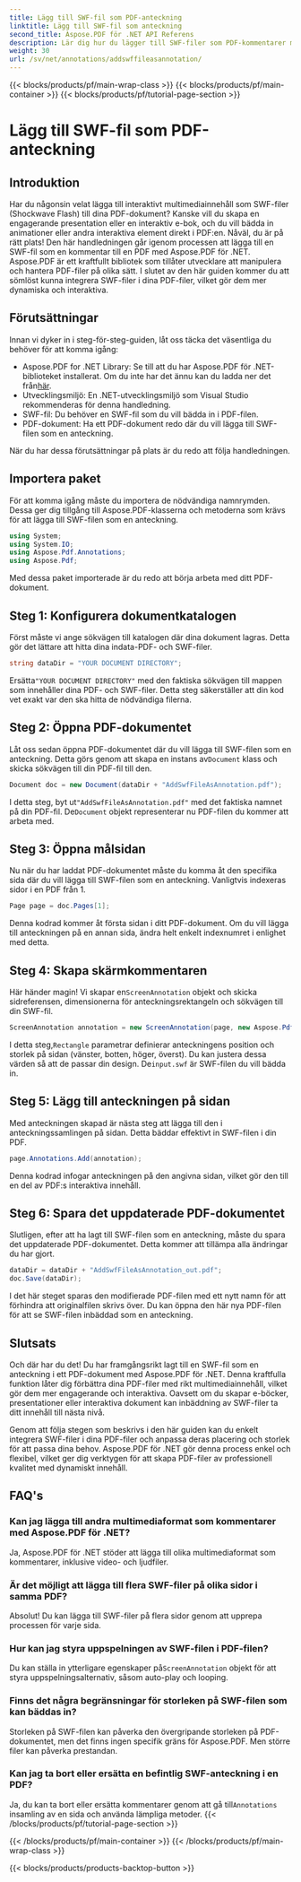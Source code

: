 ```yaml
---
title: Lägg till SWF-fil som PDF-anteckning
linktitle: Lägg till SWF-fil som anteckning
second_title: Aspose.PDF för .NET API Referens
description: Lär dig hur du lägger till SWF-filer som PDF-kommentarer med Aspose.PDF för .NET. Förbättra dina PDF-filer med interaktivt multimediainnehåll genom denna detaljerade handledning.
weight: 30
url: /sv/net/annotations/addswffileasannotation/
---
```


{{< blocks/products/pf/main-wrap-class >}}
{{< blocks/products/pf/main-container >}}
{{< blocks/products/pf/tutorial-page-section >}}

# Lägg till SWF-fil som PDF-anteckning

## Introduktion

Har du någonsin velat lägga till interaktivt multimediainnehåll som SWF-filer (Shockwave Flash) till dina PDF-dokument? Kanske vill du skapa en engagerande presentation eller en interaktiv e-bok, och du vill bädda in animationer eller andra interaktiva element direkt i PDF:en. Nåväl, du är på rätt plats! Den här handledningen går igenom processen att lägga till en SWF-fil som en kommentar till en PDF med Aspose.PDF för .NET. Aspose.PDF är ett kraftfullt bibliotek som tillåter utvecklare att manipulera och hantera PDF-filer på olika sätt. I slutet av den här guiden kommer du att sömlöst kunna integrera SWF-filer i dina PDF-filer, vilket gör dem mer dynamiska och interaktiva.

## Förutsättningar

Innan vi dyker in i steg-för-steg-guiden, låt oss täcka det väsentliga du behöver för att komma igång:

- Aspose.PDF for .NET Library: Se till att du har Aspose.PDF för .NET-biblioteket installerat. Om du inte har det ännu kan du ladda ner det från[här](https://releases.aspose.com/pdf/net/).
- Utvecklingsmiljö: En .NET-utvecklingsmiljö som Visual Studio rekommenderas för denna handledning.
- SWF-fil: Du behöver en SWF-fil som du vill bädda in i PDF-filen.
- PDF-dokument: Ha ett PDF-dokument redo där du vill lägga till SWF-filen som en anteckning.

När du har dessa förutsättningar på plats är du redo att följa handledningen.

## Importera paket

För att komma igång måste du importera de nödvändiga namnrymden. Dessa ger dig tillgång till Aspose.PDF-klasserna och metoderna som krävs för att lägga till SWF-filen som en anteckning.

```csharp
using System;
using System.IO;
using Aspose.Pdf.Annotations;
using Aspose.Pdf;
```

Med dessa paket importerade är du redo att börja arbeta med ditt PDF-dokument.

## Steg 1: Konfigurera dokumentkatalogen

Först måste vi ange sökvägen till katalogen där dina dokument lagras. Detta gör det lättare att hitta dina indata-PDF- och SWF-filer.

```csharp
string dataDir = "YOUR DOCUMENT DIRECTORY";
```

 Ersätta`"YOUR DOCUMENT DIRECTORY"` med den faktiska sökvägen till mappen som innehåller dina PDF- och SWF-filer. Detta steg säkerställer att din kod vet exakt var den ska hitta de nödvändiga filerna.

## Steg 2: Öppna PDF-dokumentet

 Låt oss sedan öppna PDF-dokumentet där du vill lägga till SWF-filen som en anteckning. Detta görs genom att skapa en instans av`Document` klass och skicka sökvägen till din PDF-fil till den.

```csharp
Document doc = new Document(dataDir + "AddSwfFileAsAnnotation.pdf");
```

 I detta steg, byt ut`"AddSwfFileAsAnnotation.pdf"` med det faktiska namnet på din PDF-fil. De`Document` objekt representerar nu PDF-filen du kommer att arbeta med.

## Steg 3: Öppna målsidan

Nu när du har laddat PDF-dokumentet måste du komma åt den specifika sida där du vill lägga till SWF-filen som en anteckning. Vanligtvis indexeras sidor i en PDF från 1.

```csharp
Page page = doc.Pages[1];
```

Denna kodrad kommer åt första sidan i ditt PDF-dokument. Om du vill lägga till anteckningen på en annan sida, ändra helt enkelt indexnumret i enlighet med detta.

## Steg 4: Skapa skärmkommentaren

 Här händer magin! Vi skapar en`ScreenAnnotation` objekt och skicka sidreferensen, dimensionerna för anteckningsrektangeln och sökvägen till din SWF-fil.

```csharp
ScreenAnnotation annotation = new ScreenAnnotation(page, new Aspose.Pdf.Rectangle(0, 400, 600, 700), dataDir + "input.swf");
```

 I detta steg,`Rectangle` parametrar definierar anteckningens position och storlek på sidan (vänster, botten, höger, överst). Du kan justera dessa värden så att de passar din design. De`input.swf` är SWF-filen du vill bädda in.

## Steg 5: Lägg till anteckningen på sidan

Med anteckningen skapad är nästa steg att lägga till den i anteckningssamlingen på sidan. Detta bäddar effektivt in SWF-filen i din PDF.

```csharp
page.Annotations.Add(annotation);
```

Denna kodrad infogar anteckningen på den angivna sidan, vilket gör den till en del av PDF:s interaktiva innehåll.

## Steg 6: Spara det uppdaterade PDF-dokumentet

Slutligen, efter att ha lagt till SWF-filen som en anteckning, måste du spara det uppdaterade PDF-dokumentet. Detta kommer att tillämpa alla ändringar du har gjort.

```csharp
dataDir = dataDir + "AddSwfFileAsAnnotation_out.pdf";
doc.Save(dataDir);
```

I det här steget sparas den modifierade PDF-filen med ett nytt namn för att förhindra att originalfilen skrivs över. Du kan öppna den här nya PDF-filen för att se SWF-filen inbäddad som en anteckning.

## Slutsats

Och där har du det! Du har framgångsrikt lagt till en SWF-fil som en anteckning i ett PDF-dokument med Aspose.PDF för .NET. Denna kraftfulla funktion låter dig förbättra dina PDF-filer med rikt multimediainnehåll, vilket gör dem mer engagerande och interaktiva. Oavsett om du skapar e-böcker, presentationer eller interaktiva dokument kan inbäddning av SWF-filer ta ditt innehåll till nästa nivå.

Genom att följa stegen som beskrivs i den här guiden kan du enkelt integrera SWF-filer i dina PDF-filer och anpassa deras placering och storlek för att passa dina behov. Aspose.PDF för .NET gör denna process enkel och flexibel, vilket ger dig verktygen för att skapa PDF-filer av professionell kvalitet med dynamiskt innehåll.

## FAQ's

### Kan jag lägga till andra multimediaformat som kommentarer med Aspose.PDF för .NET?
Ja, Aspose.PDF för .NET stöder att lägga till olika multimediaformat som kommentarer, inklusive video- och ljudfiler.

### Är det möjligt att lägga till flera SWF-filer på olika sidor i samma PDF?
Absolut! Du kan lägga till SWF-filer på flera sidor genom att upprepa processen för varje sida.

### Hur kan jag styra uppspelningen av SWF-filen i PDF-filen?
 Du kan ställa in ytterligare egenskaper på`ScreenAnnotation` objekt för att styra uppspelningsalternativ, såsom auto-play och looping.

### Finns det några begränsningar för storleken på SWF-filen som kan bäddas in?
Storleken på SWF-filen kan påverka den övergripande storleken på PDF-dokumentet, men det finns ingen specifik gräns för Aspose.PDF. Men större filer kan påverka prestandan.

### Kan jag ta bort eller ersätta en befintlig SWF-anteckning i en PDF?
 Ja, du kan ta bort eller ersätta kommentarer genom att gå till`Annotations` insamling av en sida och använda lämpliga metoder.
{{< /blocks/products/pf/tutorial-page-section >}}

{{< /blocks/products/pf/main-container >}}
{{< /blocks/products/pf/main-wrap-class >}}

{{< blocks/products/products-backtop-button >}}
